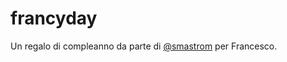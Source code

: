 # francyday

Un regalo di compleanno da parte di [@smastrom](https://github.com/smastrom) per Francesco.
